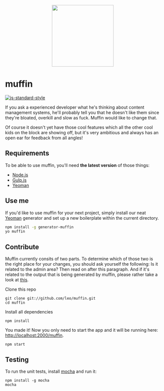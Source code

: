 <p align="center">
  <a href="http://muff.in">
    <img src="http://i.imgur.com/buhMCWz.png" width="200">
  </a>
</p>

# muffin

[![js-standard-style](https://img.shields.io/badge/code%20style-standard-brightgreen.svg)](http://standardjs.com/)

If you ask a experienced developer what he's thinking about content management systems, he'll probably tell you that he doesn't like them since they're bloated, overkill and slow as fuck. Muffin would like to change that.

Of course it doesn't yet have those cool features which all the other cool kids on the block are showing off, but it's very ambitious and always has an open ear for feedback from all angles!

## Requirements

To be able to use muffin, you'll need **the latest version** of those things:

- [Node.js](https://nodejs.org/en/)
- [Gulp.js](http://gulpjs.com)
- [Yeoman](http://yeoman.io)

## Use me

If you'd like to use muffin for your next project, simply install our neat [Yeoman](http://yeoman.io) generator and set up a new boilerplate within the current directory.

```bash
npm install -g generator-muffin
yo muffin
```

## Contribute

Muffin currently consits of two parts. To determine which of those two is the right place for your changes, you should ask yourself the following: Is it related to the admin area? Then read on after this paragraph. And if it's related to the output that is being generated by muffin, please rather take a look at [this](https://github.com/leo/generator-muffin).

Clone this repo

```shell
git clone git://github.com/leo/muffin.git
cd muffin
```

Install all dependencies

```shell
npm install
```

You made it! Now you only need to start the app and it will be running here: [http://localhost:2000/muffin](http://localhost:2000/muffin).

```shell
npm start
```

## Testing

To run the unit tests, install [mocha](https://mochajs.org) and run it:

```shell
npm install -g mocha
mocha
```
